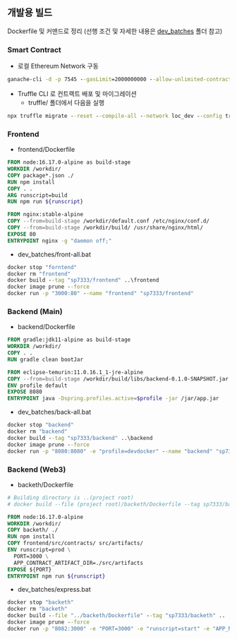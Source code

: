 ## 개발용 빌드

Dockerfile 및 커맨드로 정리 (선행 조건 및 자세한 내용은 [dev_batches](../../dev_batches/) 폴더 참고)

### Smart Contract

- 로컬 Ethereum Network 구동

```cmd
ganache-cli -d -p 7545 --gasLimit=2000000000 --allow-unlimited-contract-size -m "<MNEMONIC_PHRASE>"
```

- Truffle CLI 로 컨트랙트 배포 및 마이그레이션
    - truffle/ 폴더에서 다음을 실행

```cmd
npx truffle migrate --reset --compile-all --network loc_dev --config truffle-config-dev.js
```

### Frontend

- frontend/Dockerfile

```Dockerfile
FROM node:16.17.0-alpine as build-stage
WORKDIR /workdir/
COPY package*.json ./
RUN npm install
COPY . .
ARG runscript=build
RUN npm run ${runscript}

FROM nginx:stable-alpine
COPY --from=build-stage /workdir/default.conf /etc/nginx/conf.d/
COPY --from=build-stage /workdir/build/ /usr/share/nginx/html/
EXPOSE 80
ENTRYPOINT nginx -g "daemon off;"
```

- dev_batches/front-all.bat

```cmd
docker stop "forntend"
docker rm "frontend"
docker build --tag "sp7333/frontend" ..\frontend
docker image prune --force
docker run -p "3000:80" --name "frontend" "sp7333/frontend"
```

### Backend (Main)

- backend/Dockerfile

```Dockerfile
FROM gradle:jdk11-alpine as build-stage
WORKDIR /workdir/
COPY . .
RUN gradle clean bootJar

FROM eclipse-temurin:11.0.16.1_1-jre-alpine
COPY --from=build-stage /workdir/build/libs/backend-0.1.0-SNAPSHOT.jar /jar/app.jar
ENV profile default
EXPOSE 8080
ENTRYPOINT java -Dspring.profiles.active=$profile -jar /jar/app.jar
```

- dev_batches/back-all.bat

```cmd
docker stop "backend"
docker rm "backend"
docker build --tag "sp7333/backend" ..\backend
docker image prune --force
docker run -p "8080:8080" -e "profile=devdocker" --name "backend" "sp7333/backend"
```

### Backend (Web3)

- backeth/Dockerfile

```Dockerfile
# Building directory is ..(project root)
# docker build --file (project root)/backeth/Dockerfile --tag sp7333/backeth (project root)

FROM node:16.17.0-alpine
WORKDIR /workdir/
COPY backeth/ ./
RUN npm install
COPY frontend/src/contracts/ src/artifacts/
ENV runscript=prod \
  PORT=3000 \
  APP_CONTRACT_ARTIFACT_DIR=./src/artifacts
EXPOSE ${PORT}
ENTRYPOINT npm run ${runscript}
```

- dev_batches/express.bat

```cmd
docker stop "backeth"
docker rm "backeth"
docker build --file "../backeth/Dockerfile" --tag "sp7333/backeth" ..
docker image prune --force
docker run -p "8082:3000" -e "PORT=3000" -e "runscript=start" -e "APP_NODE_ENDPOINT=http://host.docker.internal:7545" --add-host=host.docker.internal:host-gateway --name "backeth" "sp7333/backeth"
```
